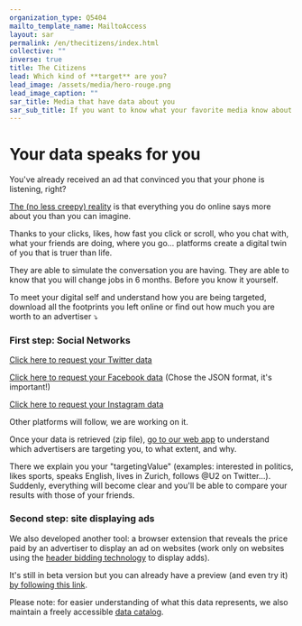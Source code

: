 ```yaml
---
organization_type: Q5404
mailto_template_name: MailtoAccess
layout: sar
permalink: /en/thecitizens/index.html
collective: ""
inverse: true
title: The Citizens
lead: Which kind of **target** are you?
lead_image: /assets/media/hero-rouge.png
lead_image_caption: ""
sar_title: Media that have data about you
sar_sub_title: If you want to know what your favorite media know about you, use this form.
---
```

# Your data speaks for you

You've already received an ad that convinced you that your phone is listening, right?

[The (no less creepy) reality](https://qz.com/1609356/your-phone-is-not-recording-your-conversations/) is that everything you do online says more about you than you can imagine.

Thanks to your clicks, likes, how fast you click or scroll, who you chat with, what your friends are doing, where you go... platforms create a digital twin of you that is truer than life.

They are able to simulate the conversation you are having. They are able to know that you will change jobs in 6 months. Before you know it yourself.

To meet your digital self and understand how you are being targeted, download all the footprints you left online or find out how much you are worth to an advertiser ⤵️

### First step: Social Networks

[Click here to request your Twitter data](https://help.twitter.com/en/managing-your-account/how-to-download-your-twitter-archive)

[Click here to request your Facebook data](https://www.facebook.com/help/212802592074644) (Chose the JSON format, it's important!)

[Click here to request your Instagram data](https://help.instagram.com/181231772500920/)

Other platforms will follow, we are working on it.

Once your data is retrieved (zip file), [go to our web app](https://experiences.hestialabs.org) to understand which advertisers are targeting you, to what extent, and why.

There we explain you your "targetingValue" (examples: interested in politics, likes sports, speaks English, lives in Zurich, follows @U2 on Twitter...). Suddenly, everything will become clear and you'll be able to compare your results with those of your friends.

### Second step: site displaying ads

We also developed another tool: a browser extension that reveals the price paid by an advertiser to display an ad on websites (work only on websites using the [header bidding technology](https://headerbidding.co/header-bidding/) to display adds). 

It's still in beta version but you can already have a preview (and even try it) [by following this link](https://github.com/hestiaAI/my-worth-extension).

Please note: for easier understanding of what this data represents, we also maintain a freely accessible [data catalog](/en/act/catalog/).